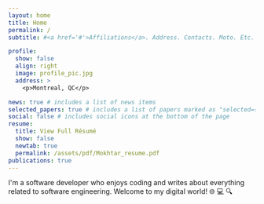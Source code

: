 ```yaml
---
layout: home
title: Home
permalink: /
subtitle: #<a href='#'>Affiliations</a>. Address. Contacts. Moto. Etc.

profile:
  show: false
  align: right
  image: profile_pic.jpg
  address: >
    <p>Montreal, QC</p>

news: true # includes a list of news items
selected_papers: true # includes a list of papers marked as "selected={true}"
social: false # includes social icons at the bottom of the page
resume:
  title: View Full Résumé
  show: false
  newtab: true
  permalink: /assets/pdf/Mokhtar_resume.pdf
publications: true
---
```


<p>I'm a software developer who enjoys coding and writes about everything related to software engineering. Welcome to my digital world! 🌐 💻 🔍</p>
